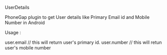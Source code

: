 UserDetails

PhoneGap plugin to get User details like Primary Email id and Mobile Number in Android

Usage :

 user.email // this will return user's primary id.
 user.number // this will retun user's mobile number
